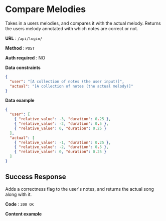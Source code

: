 # Compare Melodies

Takes in a users melodies, and compares it with the actual melody. Returns the users melody annotated with which notes are correct or not.

**URL** : `/api/login/`

**Method** : `POST`

**Auth required** : NO

**Data constraints**

```json
{
  "user": "[A collection of notes (the user input)]",
  "actual": "[A collection of notes (the actual melody)]"
}
```

**Data example**

```json
{
  "user": [
    { "relative_value": -3, "duration": 0.25 },
    { "relative_value": -2, "duration": 0.5 },
    { "relative_value": 0, "duration": 0.25 }
  ],
  "actual": [
    { "relative_value": -1, "duration": 0.25 },
    { "relative_value": -2, "duration": 0.5 },
    { "relative_value": 0, "duration": 0.25 }
  ]
}
```

## Success Response

Adds a correctness flag to the user's notes, and returns the actual song along with it.

**Code** : `200 OK`

**Content example**

```json
{
  "corrected": [
    { "relative_value": -3, "duration": 0.25, "correct": false },
    { "relative_value": -2, "duration": 0.5, "correct": true },
    { "relative_value": 0, "duration": 0.25, "correct": true }
  ],
  "actual": [
    { "relative_value": -1, "duration": 0.25 },
    { "relative_value": -2, "duration": 0.5 },
    { "relative_value": 0, "duration": 0.25 }
  ]
}
```

## Error Response

**Condition** : If the JSON is malformed.

**Code** : `400 BAD REQUEST`

**Content** :

```json
{
  "field_errors": ["Unable to parse the JSON."]
}
```
